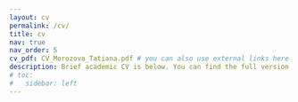 ```yaml
---
layout: cv
permalink: /cv/
title: cv
nav: true
nav_order: 5
cv_pdf: CV_Morozova_Tatiana.pdf # you can also use external links here
description: Brief academic CV is below. You can find the full version in PDF format.
# toc:
#   sidebar: left
---
```

